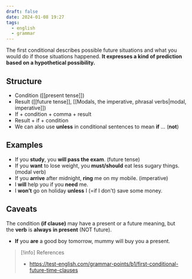 ```yaml
---
draft: false
date: 2024-01-08 19:27
tags:
  - english
  - grammar
---
```



The first conditional describes possible future situations and what you would do if those situations happened. **It expresses a kind of prediction based on a hypothetical possibility.**
## Structure
- Condition ([[present tense]])
- Result ([[future tense]], [[Modals, the imperative, phrasal verbs|modal, imperative]])
- If + condition + comma + result 
- Result + if + condition
- We can also use **unless** in conditional sentences to mean **if** … (**not**)
## Examples
- If you **study**, you **will pass the exam**. (future tense)
- If you **want** to lose weight, you **must/should** eat less sugary things. (modal verb)
- If you **arrive** after midnight, **ring** me on my mobile. (imperative)
- I **will** help you if you **need** me.
- I **won’t** go on holiday **unless** I (=if I don't) save some money.
## Caveats
The condition **(if clause)** may have a present or a future meaning, but the **verb** is **always** **in present** (NOT future).
- **If** you **are** a good boy tomorrow, mummy will buy you a present.


> [!info] References
> - https://test-english.com/grammar-points/b1/first-conditional-future-time-clauses
